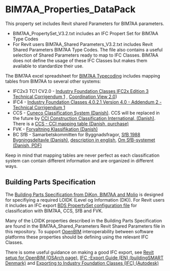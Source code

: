 # BIM7AA_Properties_DataPack

This property set includes Revit shared Parameters for BIM7AA parameters.

   * BIM7AA_PropertySet_V3.2.txt includes an IFC Propert Set for BIM7AA Type Codes
   * For Revit users BIM7AA_Shared Parameters_V3.2.txt includes Revit Shared Parameters BIM7AA Type Codes. The file also contains a useful selection of Shared Parameters ready to map to IFC Classes. BIM7AA does not define the usage of these IFC Classes but makes them available to standardize their use.

The BIM7AA excel spreadsheet for [BIM7AA Typecoding](http://www.bim7aa.dk/BIM7AA_Typekodning.html) includes mapping tables from BIM7AA to several other systems:

   * IFC2x3 TC1 CV2.0 - [Industry Foundation Classes IFC2x Edition 3 Technical Corrigendum 1](https://standards.buildingsmart.org/IFC/RELEASE/IFC2x3/TC1/HTML/) , [Coordination View 2.0](https://technical.buildingsmart.org/standards/ifc/mvd/mvd-database/)) 
   * IFC4 - [Industry Foundation Classes 4.0.2.1 Version 4.0 - Addendum 2 - Technical Corrigendum 1](https://standards.buildingsmart.org/IFC/RELEASE/IFC4/ADD2_TC1/HTML/)
   * CCS - [Cuneco Classification System (Danish)](https://molio.dk/produkter/digitale-vaerktojer/gratis-vaerktojer/ccs-cuneco-classification-system). CCS will be replaced in the future by [CCI Construction Classification International, (Danish)](https://molio.dk/produkter/digitale-vaerktojer/gratis-vaerktojer/cci). There is a [CCS - CCI mapping table (Danish, purchase)](https://anvisninger.molio.dk/aftale_og_kommunikation/mapping%20mellem%20ccs%20og%20cci)
   * FVK - [Forvaltning Klassifikation (Danish)](https://www.lbf.dk/publikationer/2014-forvaltnings-klassifikation/)
   * BC SfB - Samarbetskommitten for Byggnadsfragor, [SfB 1988 Bygningsdeltavle (Danish)](https://molio.dk/boeger/sfb-1988-bygningsdeltavle/c-23/p-2193), [description in english](https://www.designingbuildings.co.uk/wiki/CI/SfB), [Om SfB-systemet (Danish, PDF)](https://byg-erfa.dk/sites/default/files/attachments/om-sfb-systemet.pdf)

Keep in mind that mapping tables are never perfect as each classification system can contain different information and are organized in different ways.

## Building Parts Specification
The [Building Parts Specification from DiKon, BIM7AA and Molio](https://anvisninger.molio.dk/Gratis-vaerktojer/Bygningsdelsspecifikationer) is designed for specifiying a required LOIDK (Level og Information (DK)). For Revit users it includes an IFC export [BDS PropertySet configuration file](https://anvisninger.molio.dk/gratis-vaerktojer/bygningsdelsspecifikationer/bds_propertyset/bds_propertyset) for classification with BIM7AA, CCS, SfB and FVK. 

Many of the LOIDK properties described in the Building Parts Specification are found in the BIM7AA_Shared_Parameters Revit Shared Parameters file in this repository. To support [OpenBIM]() interoperability between software platforms these properties should be defining using the relevant IFC Classes.

There is some useful guidance on making a good IFC export, see [Revit setup for OpenBIM (OSArch page)](https://wiki.osarch.org/index.php?title=Revit_setup_for_OpenBIM), [IFC -Export Guide (EN) (buildingSMART Denmark)](https://anvisninger.molio.dk/Gratis-vaerktojer/buildingSMART/IFC_Export_Guide_EN) and [Exporting to Industry Foundation Classes (IFC) (Autodesk)](https://knowledge.autodesk.com/support/revit?sort=score&s=Exporting%20to%20Industry%20Foundation%20Classes%20(IFC)&page=1&p=RVT&p_disp=Revit)

